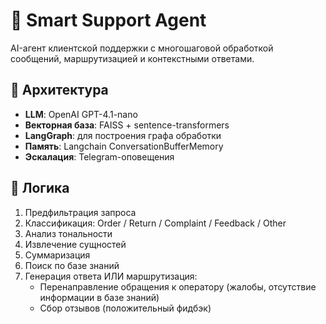 # 🧠 Smart Support Agent

AI-агент клиентской поддержки с многошаговой обработкой сообщений, маршрутизацией и контекстными ответами.

## 🔧 Архитектура
- **LLM**: OpenAI GPT-4.1-nano
- **Векторная база**: FAISS + sentence-transformers
- **LangGraph**: для построения графа обработки
- **Память**: Langchain ConversationBufferMemory
- **Эскалация**: Telegram-оповещения

## 🔄 Логика
1. Предфильтрация запроса
2. Классификация: Order / Return / Complaint / Feedback / Other
3. Анализ тональности
4. Извлечение сущностей
5. Суммаризация
6. Поиск по базе знаний
7. Генерация ответа ИЛИ маршрутизация:
    - Перенаправление обращения к оператору (жалобы, отсутствие информации в базе знаний)
    - Сбор отзывов (положительный фидбэк)


